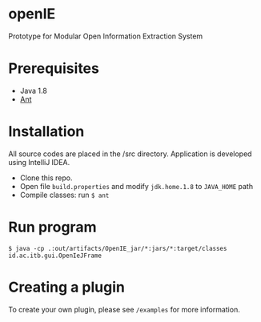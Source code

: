# openIE
Prototype for Modular Open Information Extraction System

# Prerequisites

- Java 1.8
- [Ant](http://ant.apache.org/)

# Installation
All source codes are placed in the /src directory. Application is developed using IntelliJ IDEA.

- Clone this repo.
- Open file `build.properties` and modify `jdk.home.1.8` to `JAVA_HOME` path
- Compile classes: run `$ ant`

# Run program
```
$ java -cp .:out/artifacts/OpenIE_jar/*:jars/*:target/classes id.ac.itb.gui.OpenIeJFrame
```

# Creating a plugin
To create your own plugin, please see `/examples` for more information.